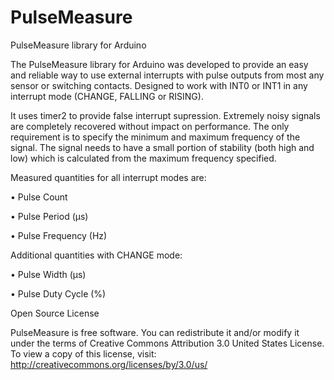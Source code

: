 # PulseMeasure
PulseMeasure library for Arduino

The PulseMeasure library for Arduino was developed to provide an easy and reliable way to use external interrupts with pulse outputs from most any sensor or switching contacts. Designed to work with INT0 or INT1 in any interrupt mode (CHANGE, FALLING or RISING). 

It uses timer2 to provide false interrupt supression. Extremely noisy signals are completely recovered without impact on performance. The only requirement is to specify the minimum and maximum frequency of the signal. The signal needs to have a small portion of stability (both high and low) which is calculated from the maximum frequency specified.

Measured quantities for all interrupt modes are:

• Pulse Count

• Pulse Period (µs)

• Pulse Frequency (Hz)

Additional quantities with CHANGE mode:

• Pulse Width (µs)

• Pulse Duty Cycle (%)

Open Source License

PulseMeasure is free software. You can redistribute it and/or modify it under the terms of Creative Commons Attribution 3.0 United States License. To view a copy of this license, visit:  http://creativecommons.org/licenses/by/3.0/us/

